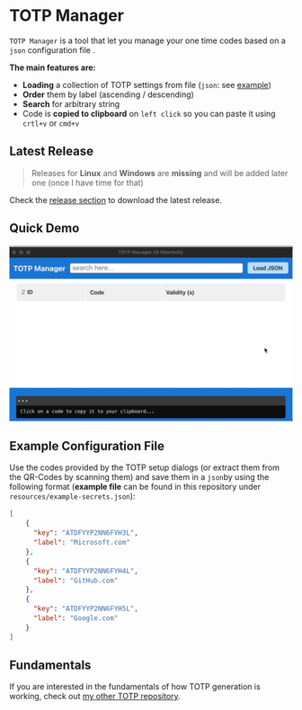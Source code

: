 # TOTP Manager

`TOTP Manager` is a tool that let you manage your one time codes based on a `json` configuration file .

**The main features are:**

- **Loading** a collection of TOTP settings from file (`json`: see [example](#Example-Configuration-File))
- **Order** them by label (ascending / descending)
- **Search** for arbitrary string 
- Code is **copied to clipboard** on `left click` so you can paste it using `crtl+v` or `cmd+v`

## Latest Release

> Releases for **Linux** and **Windows** are **missing** and will be added later one (once I have time for that)

Check the [release section](https://github.com/hbertsch/totp-manager/releases) to download the latest release.

## Quick Demo

![quick_demo](resources/quick_demo.gif)

## Example Configuration File

Use the codes provided by the TOTP setup dialogs (or extract them from the QR-Codes by scanning them) and save them in a `json`by using the following format (**example file** can be found in this repository under `resources/example-secrets.json`):

```json
[
    {
      "key": "ATDFYYP2NN6FYH3L",
      "label": "Microsoft.com"
    },
    {
      "key": "ATDFYYP2NN6FYH4L",
      "label": "GitHub.com"
    },
    {
      "key": "ATDFYYP2NN6FYH5L",
      "label": "Google.com"
    }
]
```

## Fundamentals

If you are interested in the fundamentals of how TOTP generation is working, check out [my other TOTP repository](https://github.com/hbertsch/simple-totp).
